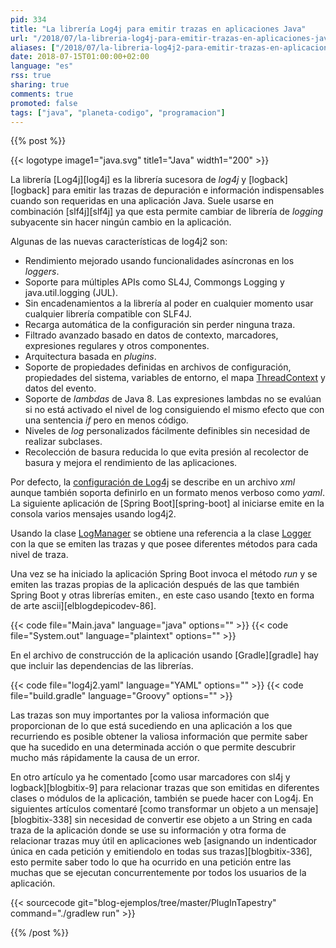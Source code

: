 ```yaml
---
pid: 334
title: "La librería Log4j para emitir trazas en aplicaciones Java"
url: "/2018/07/la-libreria-log4j-para-emitir-trazas-en-aplicaciones-java/"
aliases: ["/2018/07/la-libreria-log4j2-para-emitir-trazas-en-aplicaciones-java/"]
date: 2018-07-15T01:00:00+02:00
language: "es"
rss: true
sharing: true
comments: true
promoted: false
tags: ["java", "planeta-codigo", "programacion"]
---
```


{{% post %}}


{{< logotype image1="java.svg" title1="Java" width1="200" >}}

La librería [Log4j][log4j] es la librería sucesora de _log4j_ y [logback][logback] para emitir las trazas de depuración e información indispensables cuando son requeridas en una aplicación Java. Suele usarse en combinación [slf4j][slf4j] ya que esta permite cambiar de librería de _logging_ subyacente sin hacer ningún cambio en la aplicación.

Algunas de las nuevas características de log4j2 son:

* Rendimiento mejorado usando funcionalidades asíncronas en los _loggers_.
* Soporte para múltiples APIs como SL4J, Commongs Logging y java.util.logging (JUL).
* Sin encadenamientos a la librería al poder en cualquier momento usar cualquier librería compatible con SLF4J.
* Recarga automática de la configuración sin perder ninguna traza.
* Filtrado avanzado basado en datos de contexto, marcadores, expresiones regulares y otros componentes.
* Arquitectura basada en _plugins_.
* Soporte de propiedades definidas en archivos de configuración, propiedades del sistema, variables de entorno, el mapa [ThreadContext](https://logging.apache.org/log4j/2.0/log4j-api/apidocs/org/apache/logging/log4j/ThreadContext.html) y datos del evento.
* Soporte de _lambdas_ de Java 8. Las expresiones lambdas no se evalúan si no está activado el nivel de log consiguiendo el mismo efecto que con una sentencia _if_ pero en menos código.
* Niveles de _log_ personalizados fácilmente definibles sin necesidad de realizar subclases.
* Recolección de basura reducida lo que evita presión al recolector de basura y mejora el rendimiento de las aplicaciones.

Por defecto, la [configuración de Log4j](https://logging.apache.org/log4j/2.x/manual/configuration.html) se describe en un archivo _xml_ aunque también soporta definirlo en un formato menos verboso como _yaml_. La siguiente aplicación de [Spring Boot][spring-boot] al iniciarse emite en la consola varios mensajes usando log4j2.

Usando la clase [LogManager](https://logging.apache.org/log4j/2.x/log4j-api/apidocs/org/apache/logging/log4j/LogManager.html) se obtiene una referencia a la clase [Logger](https://logging.apache.org/log4j/2.x/log4j-api/apidocs/org/apache/logging/log4j/Logger.html) con la que se emiten las trazas y que posee diferentes métodos para cada nivel de traza.

Una vez se ha iniciado la aplicación Spring Boot invoca el método _run_ y se emiten las trazas propias de la aplicación después de las que también Spring Boot y otras librerías emiten., en este caso usando [texto en forma de arte ascii][elblogdepicodev-86].

{{< code file="Main.java" language="java" options="" >}}
{{< code file="System.out" language="plaintext" options="" >}}

En el archivo de construcción de la aplicación usando [Gradle][gradle] hay que incluir las dependencias de las librerías.

{{< code file="log4j2.yaml" language="YAML" options="" >}}
{{< code file="build.gradle" language="Groovy" options="" >}}

Las trazas son muy importantes por la valiosa información que proporcionan de lo que está sucediendo en una aplicación a los que recurriendo es posible obtener la valiosa información que permite saber que ha sucedido en una determinada acción o que permite descubrir mucho más rápidamente la causa de un error.

En otro artículo ya he comentado [como usar marcadores con sl4j y logback][blogbitix-9] para relacionar trazas que son emitidas en diferentes clases o módulos de la aplicación, también se puede hacer con Log4j. En siguientes artículos comentaré [como transformar un objeto a un mensaje][blogbitix-338] sin necesidad de convertir ese objeto a un String en cada traza de la aplicación donde se use su información y otra forma de relacionar trazas muy útil en aplicaciones web [asignando un indenticador única en cada petición y emitiendolo en todas sus trazas][blogbitix-336], esto permite saber todo lo que ha ocurrido en una petición entre las muchas que se ejecutan concurrentemente por todos los usuarios de la aplicación.

{{< sourcecode git="blog-ejemplos/tree/master/PlugInTapestry" command="./gradlew run" >}}

{{% /post %}}
